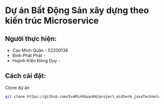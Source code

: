 # Dự án Bất Động Sản xây dựng theo kiến trúc Microservice
## Người thực hiện:
- Cao Minh Quân - 52200136
- Đinh Phát Phát -
- Huỳnh Kiến Đông Duy -

## Cách cài đặt:
Clone dự án 
```bash
git clone https://github.com/EvoMinhQuan04/project_midterm_javaTechnology.git
```

